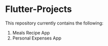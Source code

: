 # Flutter-Projects
This repository currently contains the following:
1. Meals Recipe App
2. Personal Expenses App
